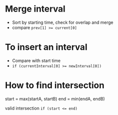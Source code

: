 # Merge interval
- Sort by starting time, check for overlap and merge
- compare `prev[1] >= current[0]`


# To insert an interval
- Compare with start time
- `if (currentInterval[0] >= newInterval[0])`

# How to find intersection
start = max(startA, startB)
end = min(endA, endB)

valid intersection `if (start <= end)`
